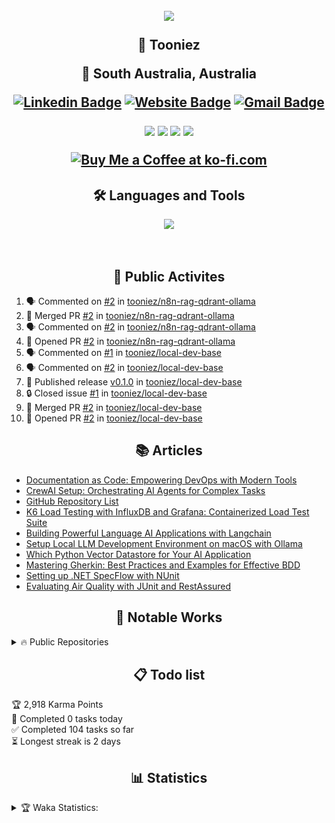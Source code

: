 
<h2 align="center">

![](https://quotes-github-readme.vercel.app/api?type=horizontal&theme=catppuccin_mocha)


🤖 Tooniez

📍 South Australia, Australia 

<!-- <p align="center">
	<a href="https://github.com/tooniez">

  <img src="https://readme-typing-svg.herokuapp.com?font=Time+New+Roman&color=cyan&size=25&center=true&vCenter=true&width=600&height10&lines=Full+Stack+Engineer;Quality Assurance+Advocate;Serial+Starter!;AI+ML+Researcher;Coding+to+learn&hearts&center=true">
	</a>
</p> -->

[![Linkedin Badge](https://img.shields.io/badge/-tonyluu-blue?style=flat&logo=Linkedin&logoColor=white&link=https://www.linkedin.com/in/tonyluu888/)](https://www.linkedin.com/in/tonyluu888/)
[![Website Badge](https://img.shields.io/badge/-tooniez-47CCCC?style=flat&logo=Google-Chrome&logoColor=white&link=https://tooniez-land.vercel.app)](t[ooniez-land](https://tooniez-land.vercel.app))
[![Gmail Badge](https://img.shields.io/badge/-tooni22-c14438?style=flat&logo=Gmail&logoColor=white&link=mailto:tooni22@proton.me)](mailto:tooni22@proton.me)

 <!-- 🌐 [Website](https://tooniez-land.vercel.app) | 💼 [LinkedIn](https://www.linkedin.com/in/tonyluu888) | ✉️ [Email](mailto:tooni22@proton.me) | ❓ [Ask Me Anything](https://github.com/tooniez/ama/issues/new) -->



<img src="https://komarev.com/ghpvc/?username=tooniez&style=plastic&label=Views"><img>
<img src="https://badges.pufler.dev/visits/tooniez/brunotacca?color=black&logo=github" />
<a href="https://github.com/tooniez/"><img src="https://img.shields.io/github/followers/tooniez?color=%234CC61E&label=GitHub%20Followers%20%3A"/></a>
<a href="https://github.com/tooniez?tab=repositories"><img src="https://badges.frapsoft.com/os/v2/open-source.svg?v=103"/></a>
<!-- <a href="https://github.com/Naereen/badges"><img src="https://img.shields.io/badge/badges-awesome-green.svg"/></a> -->
<a href="https://ko-fi.com/tooniez"><img src="https://ko-fi.com/img/githubbutton_sm.svg" alt="Buy Me a Coffee at ko-fi.com" data-canonical-src="https://ko-fi.com/img/githubbutton_sm.svg" style="max-width: 100%;"></a>

</h2>


<!-- ### 🌟 About me

- A proud 🤴 of two amazing kiddos 💛
- Helping out at the family farm 🥒
- Constantly learning new tricks and skills 🤓
- Always up for family time 👪
- Bookworm and puzzle master 📘✍️
- Brainstorming life hacks to make life easier 😎
- Obsessed with AI & ML, exploring trends to create opportunities 🤖📈
- Passionate about evaluating quality in emerging tech 💻
 -->

<h2 align="center"> 🛠️ Languages and Tools</h2>
<p align="center">
<img width="400px"  src="https://skillicons.dev/icons?i=py,java,js,html,dotnet,css,react,nodejs,express,bun,django,md,github,postgres,mongo,git,vscode,docker,aws,postman,supabase,linux,ansible,vercel,neovim,fastapi,pytorch,django,selenium,cypress,jest,flask,bash&perline=10"  />
</p>
<br />

<h2 align="center"> 🚀 Public Activites </h2>

<!--START_SECTION:activity-->
1. 🗣 Commented on [#2](https://github.com/tooniez/n8n-rag-qdrant-ollama/pull/2#issuecomment-2381308679) in [tooniez/n8n-rag-qdrant-ollama](https://github.com/tooniez/n8n-rag-qdrant-ollama)
2. 🎉 Merged PR [#2](https://github.com/tooniez/n8n-rag-qdrant-ollama/pull/2) in [tooniez/n8n-rag-qdrant-ollama](https://github.com/tooniez/n8n-rag-qdrant-ollama)
3. 🗣 Commented on [#2](https://github.com/tooniez/n8n-rag-qdrant-ollama/pull/2#issuecomment-2381304757) in [tooniez/n8n-rag-qdrant-ollama](https://github.com/tooniez/n8n-rag-qdrant-ollama)
4. 💪 Opened PR [#2](https://github.com/tooniez/n8n-rag-qdrant-ollama/pull/2) in [tooniez/n8n-rag-qdrant-ollama](https://github.com/tooniez/n8n-rag-qdrant-ollama)
5. 🗣 Commented on [#1](https://github.com/tooniez/local-dev-base/issues/1#issuecomment-2380426029) in [tooniez/local-dev-base](https://github.com/tooniez/local-dev-base)
6. 🗣 Commented on [#2](https://github.com/tooniez/local-dev-base/pull/2#issuecomment-2380426003) in [tooniez/local-dev-base](https://github.com/tooniez/local-dev-base)
7. 🚀 Published release [v0.1.0](https://github.com/tooniez/local-dev-base/releases/tag/v0.1.0) in [tooniez/local-dev-base](https://github.com/tooniez/local-dev-base)
8. 🔒 Closed issue [#1](https://github.com/tooniez/local-dev-base/issues/1) in [tooniez/local-dev-base](https://github.com/tooniez/local-dev-base)
9. 🎉 Merged PR [#2](https://github.com/tooniez/local-dev-base/pull/2) in [tooniez/local-dev-base](https://github.com/tooniez/local-dev-base)
10. 💪 Opened PR [#2](https://github.com/tooniez/local-dev-base/pull/2) in [tooniez/local-dev-base](https://github.com/tooniez/local-dev-base)
<!--END_SECTION:activity-->

<h2 align="center"> 📚 Articles </h2>

<!-- ### 💡 Blog posts -->

<!-- BLOG-POST-LIST:START -->
- [Documentation as Code: Empowering DevOps with Modern Tools](https://tooniez-land.vercel.app/post/devops-docs-as-code/)
- [CrewAI Setup: Orchestrating AI Agents for Complex Tasks](https://tooniez-land.vercel.app/post/aiml-crewai-setup/)
- [GitHub Repository List](https://tooniez-land.vercel.app/post/dev-repo-directory/)
- [K6 Load Testing with InfluxDB and Grafana: Containerized Load Test Suite](https://tooniez-land.vercel.app/post/qa-k6-grafana-influxdb/)
- [Building Powerful Language AI Applications with Langchain](https://tooniez-land.vercel.app/post/aiml-langchain-setup/)
- [Setup Local LLM Development Environment on macOS with Ollama](https://tooniez-land.vercel.app/post/aiml-ollama-setup/)
- [Which Python Vector Datastore for Your AI Application](https://tooniez-land.vercel.app/post/aiml-python-vectordb-comparison/)
- [Mastering Gherkin: Best Practices and Examples for Effective BDD](https://tooniez-land.vercel.app/post/qa-gherkin-principles/)
- [Setting up .NET SpecFlow with NUnit](https://tooniez-land.vercel.app/post/qa-specflow-template/)
- [Evaluating Air Quality with JUnit and RestAssured](https://tooniez-land.vercel.app/post/qa-java-restassured-maven/)
<!-- BLOG-POST-LIST:END -->

<h2 align="center">🌱 Notable Works</h2>

<details>
<summary> 🔥 Public Repositories </summary>


| Name                  | Description                                                |
| ---------------------------------|--------------------------------------------------------------- |
| _[Appium Multi Language Test Framework](https://github.com/tooniez/appium-framework)_            | 🗜️ A multi-language Appium test framework with examples in Node.js, Java (Maven), and C# (.NET).<br>**Skills:** Java, C#, .NET Core, Appium, Selenium WebDriver         |
| _[Aspcore React Template](https://github.com/tooniez/Aspcore.ReactTemplate)_                          | 🌱 Ready-to-use boilerplate for React frontend applications written in TypeScript with ASP .NET Core API Backend.<br>**Skills:** .NET Core, ASP.NET, React.js     |
| _[Behave BDD Test Examples](https://github.com/tooniez/behave-bdd-python)_         | 📃 Elevate your BDD with Behave! A collection of behavior-driven development (BDD) examples using Behave.<br>**Skills:** Python, BDD, Behave    |
| _[Bun with MongoDB Sample](https://github.com/tooniez/bun-api-mongodb)_            | 🌱 A sample project demonstrating how to use Bun server with MongoDB.<br>**Skills:** TypeScript, MongoDB, Node.js, BunAPI         |
| _[Cypress E2E Testing with Vue.js & TypeScript](https://github.com/tooniez/vuejs-typescript-cypress)_            | 🌟 Explore a streamlined Cypress test framework for VueJS applications.<br>**Skills:** Cypress, Vue.js, TypeScript         |
| _[Cypress TheIconic Test Framework](https://github.com/tooniez/theiconic-cypress)_  | 🌐 Cypress repository to check TheIconic's shopping cart feature.<br>**Skills:** Cypress, TypeScript, Node.js         |
| _[DevContainer Templates](https://github.com/tooniez/devcontainer-base)_ | 🛠 DevContainer templates providing consistent, reproducible setup for developers.<br>**Skills:** Docker, Python, Node.js, .NET Core         |
| _[FastAPI Llama2 HuggingfaceHub API](https://github.com/tooniez/fastapi-llama-hub-collab)_ | 📓 Run a FastAPI server with Llama 2 model integration using Google Colab's free T4 GPU.<br>**Skills:** Python, FastAPI, Jupyter, Huggingface         |
| _[FastAPI Streamlit Stack](https://github.com/tooniez/fastapi-streamlit)_ | 📚 Full-stack application with a FastAPI backend and a Streamlit frontend.<br>**Skills:** Python, FastAPI, Streamlit         |
| _[GitHub Typescript Reusable Action](https://github.com/tooniez/typescript-action)_ | 🧩 Base template for a re-usable GitHub Action.<br>**Skills:** GitHub, Node.js, JavaScript         |
| _[Kotlin Multiplatform Mobile (KMM)](https://github.com/tooniez/kotlin-multiplatorm-app)_ | 🧩 Boilerplate for Kotlin Multiplatform Mobile applications with Android and iOS targets.<br>**Skills:** Kotlin, Swift, Android, iOS         |
| _[Mobile Testing with TestNG, Java, Appium, & Browserstack](https://github.com/tooniez/java-testng-appium-browserstack)_ | 🤖 Start up Appium tests in TestNG on BrowserStack App Automate.<br>**Skills:** Java, Mobile Testing, Appium, Android, iOS         |
| _[NextJS Supabase Authentication Sample](https://github.com/tooniez/nextjs-supabase-auth)_ | 🔐 NextJS sample using Supabase Authentication.<br>**Skills:** Next.js, Supabase, React.js, TypeScript         |
| _[Pact Contract API Testing with Express](https://github.com/tooniez/pact-express)_ | 🚨 Ensure API reliability through contract testing with Pact and Express.<br>**Skills:** Pact, Express.js, API Testing         |
| _[Pega Unit Test Results Retriever CliFx](https://github.com/tooniez/pegats-clifx-dotnet)_ | 🔧 A simple CliFX .NET command line tool to retrieve unit test results from Pega SAAS Endpoint.<br>**Skills:** C#, .NET Core, CLI         |
| _[Performance Testing with Locust on AWS & Terraform](https://github.com/tooniez/locust-terraform-aws)_ | ⚡️ Elevate performance testing with Terraform and Locust on AWS EC2.<br>**Skills:** Python, Terraform, AWS, Performance Testing         |
| _[Playwright E2E Test Framework](https://github.com/tooniez/e2e-test-automation-shopfront-exercise)_ | 🚀 End-to-end automated tests using Playwright for Shopfront applications.<br>**Skills:** Playwright, CI, Test Automation         |
| _[RestAssured Maven Java JUnit](https://github.com/tooniez/restassured-maven-java)_ | 💨 Maven project using RestAssured and JUnit to test OpenWeatherAPI for air quality.<br>**Skills:** Java, RestAssured         |
| _[Salesforce Apex Unit/E2E Testing](https://github.com/tooniez/salesforce-apex-testing)_ | 📊 Repository for testing a Salesforce application using sfdx-lwc-jest.<br>**Skills:** Apex Programming, Salesforce Development, Salesforce Administration         |
| _[Specflow NUnit Boilerplate](https://github.com/tooniez/specflow-nunit-template)_ | ⚙ Ready-to-use boilerplate with BDD Specflow and NUnit runner.<br>**Skills:** SpecFlow, BDD, C#, Cucumber         |
| _[Static Site with AstroJS](https://tooniez-land.vercel.app/)_ | 📚 A blog where I post my latest work, written in AstroJS and hosted on Vercel.<br>**Skills:** Astro, TypeScript, Supabase, Vercel         |
| _[SuperTest Cucumber API Test Boilerplate](https://github.com/tooniez/supertest-cucumber-ts)_ | 📋 API integration tests with SuperTest and Cucumber BDD TS, deployed with reports on GitHub Pages.<br>**Skills:** SuperTest, Cucumber, TypeScript         |
| _[Terraform Ansible on AWS](https://github.com/tooniez/terraform-ansible-aws)_ | 🧱 Using Terraform and Ansible to provision AWS infrastructure.<br>**Skills:** Terraform, Ansible, AWS         |
| _[WireMock.Net Server Starter](https://github.com/tooniez/dotnet-wiremock)_ | 🖲️ Mock server using WireMock.Net.<br>**Skills:** .NET Framework, WireMock, C#, Mock         |
| _[K6 Load Testing with InfluxDB & Grafana](https://github.com/tooniez/k6-grafana-influxdb)_ | 📈 Load testing setup using K6, with results stored in InfluxDB and displayed in Grafana.<br>**Skills:** K6, Grafana, InfluxDB, Docker         |


</details>

<!-- <details>

<summary> 📦 Packages </summary>

```shell
TODO: add packages here
```

</details> -->

<h2 align="center">📋 Todo list</h2>

<!-- TODO-IST:START -->
🏆  2,918 Karma Points           
🌸  Completed 0 tasks today           
✅  Completed 104 tasks so far           
⏳  Longest streak is 2 days
<!-- TODO-IST:END -->

<h2 align="center">📊 Statistics</h2>


<details>

<summary> 🏆 Waka Statistics: </summary>

<br>

<!--START_SECTION:waka-->
![Code Time](http://img.shields.io/badge/Code%20Time-453%20hrs%2022%20mins-blue)

![Profile Views](http://img.shields.io/badge/Profile%20Views-0-blue)

**🐱 My GitHub Data** 

> 📦 1.7 MB Used in GitHub's Storage 
 > 
> 💼 Opted to Hire
 > 
> 📜 374 Public Repositories 
 > 
> 🔑 178 Private Repositories 
 > 
**I'm an Early 🐤** 

```text
🌞 Morning                5050 commits        ██████░░░░░░░░░░░░░░░░░░░   25.20 % 
🌆 Daytime                5540 commits        ███████░░░░░░░░░░░░░░░░░░   27.64 % 
🌃 Evening                4749 commits        ██████░░░░░░░░░░░░░░░░░░░   23.70 % 
🌙 Night                  4702 commits        ██████░░░░░░░░░░░░░░░░░░░   23.46 % 
```
📅 **I'm Most Productive on Sunday** 

```text
Monday                   3103 commits        ████░░░░░░░░░░░░░░░░░░░░░   15.48 % 
Tuesday                  3242 commits        ████░░░░░░░░░░░░░░░░░░░░░   16.18 % 
Wednesday                2785 commits        ███░░░░░░░░░░░░░░░░░░░░░░   13.90 % 
Thursday                 2875 commits        ████░░░░░░░░░░░░░░░░░░░░░   14.35 % 
Friday                   2313 commits        ███░░░░░░░░░░░░░░░░░░░░░░   11.54 % 
Saturday                 2377 commits        ███░░░░░░░░░░░░░░░░░░░░░░   11.86 % 
Sunday                   3346 commits        ████░░░░░░░░░░░░░░░░░░░░░   16.70 % 
```


📊 **This Week I Spent My Time On** 

```text
🕑︎ Time Zone: Australia/Adelaide

💬 Programming Languages: 
sh                       5 hrs 40 mins       ██████████████████████░░░   88.69 % 
YAML                     34 mins             ██░░░░░░░░░░░░░░░░░░░░░░░   08.93 % 
JSON                     6 mins              ░░░░░░░░░░░░░░░░░░░░░░░░░   01.71 % 
conf                     1 min               ░░░░░░░░░░░░░░░░░░░░░░░░░   00.49 % 
Other                    0 secs              ░░░░░░░░░░░░░░░░░░░░░░░░░   00.19 % 

🔥 Editors: 
Zsh                      5 hrs 40 mins       ██████████████████████░░░   88.69 % 
Neovim                   43 mins             ███░░░░░░░░░░░░░░░░░░░░░░   11.31 % 

🐱‍💻 Projects: 
n8n-rag-qdrant-ollama    3 hrs 8 mins        ████████████░░░░░░░░░░░░░   49.16 % 
Terminal                 1 hr 26 mins        ██████░░░░░░░░░░░░░░░░░░░   22.61 % 
dotfiles                 45 mins             ███░░░░░░░░░░░░░░░░░░░░░░   11.80 % 
n8n-ollama-agents        31 mins             ██░░░░░░░░░░░░░░░░░░░░░░░   08.15 % 
local-dev-base           15 mins             █░░░░░░░░░░░░░░░░░░░░░░░░   04.11 % 

💻 Operating System: 
Mac                      6 hrs 23 mins       █████████████████████████   100.00 % 
```

**I Mostly Code in TypeScript** 

```text
TypeScript               67 repos            ████████░░░░░░░░░░░░░░░░░   32.37 % 
Astro                    17 repos            ██░░░░░░░░░░░░░░░░░░░░░░░   08.21 % 
Makefile                 1 repo              ░░░░░░░░░░░░░░░░░░░░░░░░░   00.48 % 
PHP                      1 repo              ░░░░░░░░░░░░░░░░░░░░░░░░░   00.48 % 
JSON                     1 repo              ░░░░░░░░░░░░░░░░░░░░░░░░░   00.48 % 
```



**Timeline**

![Lines of Code chart](https://raw.githubusercontent.com/tooniez/tooniez/main/assets/bar_graph.png)


 Last Updated on 29/09/2024 18:47:29 UTC
<!--END_SECTION:waka-->

<p align="center">
  <img src="https://github.com/tooniez/tooniez/blob/main/github-metrics.svg" alt="Metrics">
  <!-- Replace example.com with the actual URL hosting the image file -->
</p>

<div align="center"> <!-- Alternatively, you can use <div> instead of <p> -->
  <a href="https://app.daily.dev/tooniez">
    <img src="https://api.daily.dev/devcards/d6a644cd193c433b82938cbb12d7a689.png?r=hk4" width="400" alt="tooniez's Dev Card">
    <!-- Replace the API URL with the actual URL generated by daily.dev -->
    <!-- Provide alternative text for the image -->
  </a>
</div>

</details>

<!-- 
<p align="left">
  <img src="https://readme-jokes.vercel.app/api" alt="Jokes Card">
  <!-- Replace the URL if you want to use a different joke API or update the existing endpoint -->
<!-- </p>  -->
